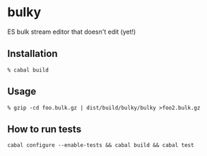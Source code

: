 # bulky

ES bulk stream editor that doesn't edit (yet!)

## Installation

```
% cabal build
```

## Usage

```
% gzip -cd foo.bulk.gz | dist/build/bulky/bulky >foo2.bulk.gz
```

## How to run tests

```
cabal configure --enable-tests && cabal build && cabal test
```
